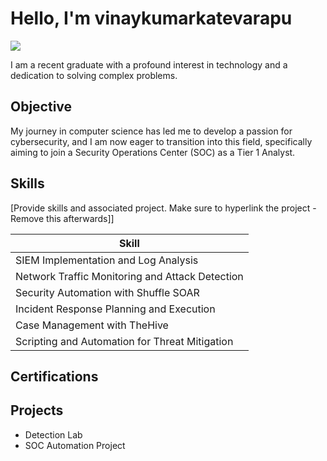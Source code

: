 # Hello, I'm vinaykumarkatevarapu
<a href="https://linkedin.com/in/
vinay-kumar-katevarapu"><img src="https://img.shields.io/badge/-LinkedIn-0072b1?&style=for-the-badge&logo=linkedin&logoColor=white" /></a>


I am a recent graduate with a profound interest in technology and a dedication to solving complex problems.

## Objective

My journey in computer science has led me to develop a passion for cybersecurity, and I am now eager to transition into this field, specifically aiming to join a Security Operations Center (SOC) as a Tier 1 Analyst.

## Skills
[Provide skills and associated project. Make sure to hyperlink the project - Remove this afterwards]]

| Skill                                         |
|-----------------------------------------------|
| SIEM Implementation and Log Analysis         |
| Network Traffic Monitoring and Attack Detection |
| Security Automation with Shuffle SOAR         |
| Incident Response Planning and Execution      | 
| Case Management with TheHive                  |
| Scripting and Automation for Threat Mitigation | 


## Certifications

## Projects
- Detection Lab
- SOC Automation Project
<!--
**vinaykumarkatevarapu/vinaykumarkatevarapu** is a ✨ _special_ ✨ repository because its `README.md` (this file) appears on your GitHub profile.

Here are some ideas to get you started:

- 🔭 I’m currently working on ...
- 🌱 I’m currently learning ...
- 👯 I’m looking to collaborate on ...
- 🤔 I’m looking for help with ...
- 💬 Ask me about ...
- 📫 How to reach me: ...
- 😄 Pronouns: ...
- ⚡ Fun fact: ...
-->
